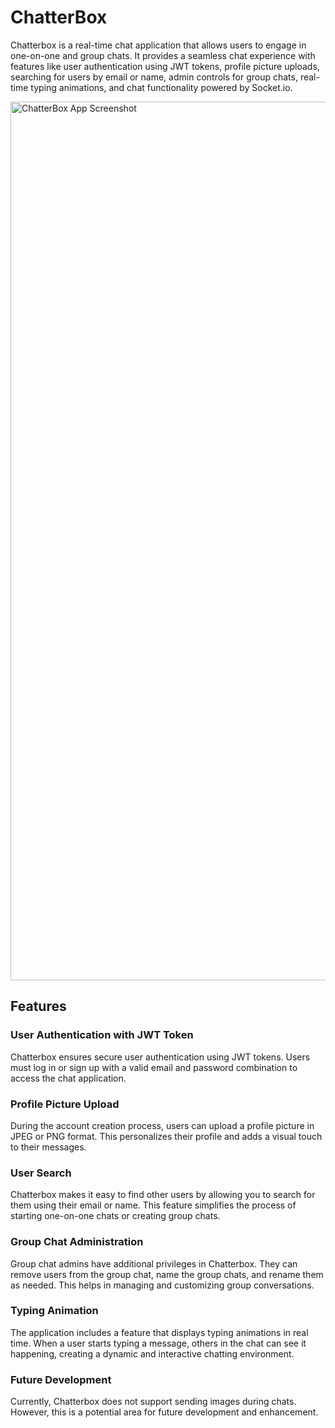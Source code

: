 # ChatterBox

Chatterbox is a real-time chat application that allows users to engage in one-on-one and group chats. It provides a seamless chat experience with features like user authentication using JWT tokens, profile picture uploads, searching for users by email or name, admin controls for group chats, real-time typing animations, and chat functionality powered by Socket.io.

<img width="1406" alt="ChatterBox App Screenshot" src="https://github.com/nainoaktv/chatterbox/assets/105531873/df0e8e39-5638-4eab-be91-27cc5c3253e6">

## Features

### User Authentication with JWT Token

Chatterbox ensures secure user authentication using JWT tokens. Users must log in or sign up with a valid email and password combination to access the chat application.

### Profile Picture Upload

During the account creation process, users can upload a profile picture in JPEG or PNG format. This personalizes their profile and adds a visual touch to their messages.

### User Search

Chatterbox makes it easy to find other users by allowing you to search for them using their email or name. This feature simplifies the process of starting one-on-one chats or creating group chats.

### Group Chat Administration

Group chat admins have additional privileges in Chatterbox. They can remove users from the group chat, name the group chats, and rename them as needed. This helps in managing and customizing group conversations.

### Typing Animation

The application includes a feature that displays typing animations in real time. When a user starts typing a message, others in the chat can see it happening, creating a dynamic and interactive chatting environment.

### Future Development

Currently, Chatterbox does not support sending images during chats. However, this is a potential area for future development and enhancement.
